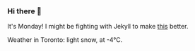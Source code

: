 ### Hi there :wave:

It's Monday! I might be fighting with Jekyll to make [this](https://swissclubto.github.io) better.

Weather in Toronto: light snow, at -4°C.
